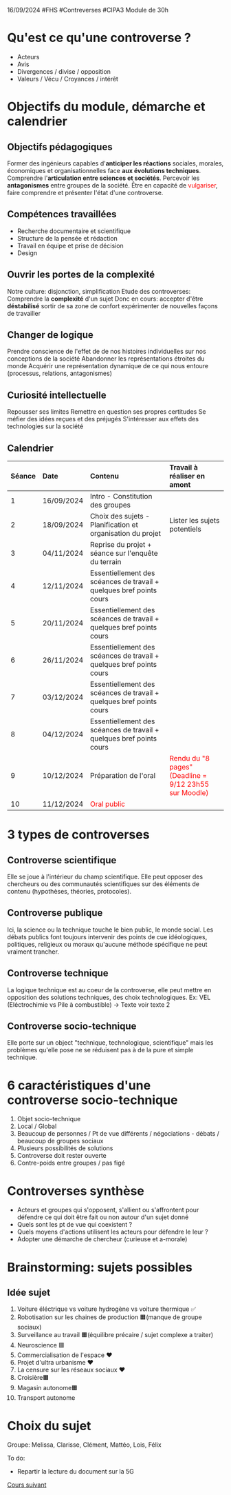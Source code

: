 16/09/2024
#FHS #Contreverses #CIPA3
Module de 30h

# Qu'est ce qu'une controverse ?
- Acteurs
- Avis
- Divergences / divise / opposition
- Valeurs / Vécu / Croyances / intérêt

# Objectifs du module, démarche et calendrier
## Objectifs pédagogiques
Former des ingénieurs capables d'**anticiper les réactions** sociales, morales, économiques et organisationnelles face **aux évolutions techniques**.
Comprendre l'**articulation entre sciences et sociétés**.
Percevoir les **antagonismes** entre groupes de la société.
Être en capacité de <span style="color: red">vulgariser</span>, faire comprendre et présenter l'état d'une controverse.
## Compétences travaillées
- Recherche documentaire et scientifique
- Structure de la pensée et rédaction
- Travail en équipe et prise de décision
- Design
## Ouvrir les portes de la complexité
Notre culture: disjonction, simplification
Etude des controverses:
	Comprendre la **complexité** d'un sujet
Donc en cours:
	accepter d'être **déstabilisé**
	sortir de sa zone de confort
	expérimenter de nouvelles façons de travailler
## Changer de logique
Prendre conscience de l'effet de de nos histoires individuelles sur nos conceptions de la société
Abandonner les représentations étroites du monde
Acquérir une représentation dynamique de ce qui nous entoure (processus, relations, antagonismes)
## Curiosité intellectuelle
Repousser ses limites
Remettre en question ses propres certitudes
Se méfier des idées reçues et des préjugés
S'intéresser aux effets des technologies sur la société
## Calendrier
| Séance | Date       | Contenu                                                              | Travail à réaliser en amont                                                           |
| :----- | :--------- | :------------------------------------------------------------------- | :------------------------------------------------------------------------------------ |
| 1      | 16/09/2024 | Intro - Constitution des groupes                                     |                                                                                       |
| 2      | 18/09/2024 | Choix des sujets - Planification et organisation du projet           | Lister les sujets potentiels                                                          |
| 3      | 04/11/2024 | Reprise du projet + séance sur l'enquête du terrain                  |                                                                                       |
| 4      | 12/11/2024 | Essentiellement des scéances de travail + quelques bref points cours |                                                                                       |
| 5      | 20/11/2024 | Essentiellement des scéances de travail + quelques bref points cours |                                                                                       |
| 6      | 26/11/2024 | Essentiellement des scéances de travail + quelques bref points cours |                                                                                       |
| 7      | 03/12/2024 | Essentiellement des scéances de travail + quelques bref points cours |                                                                                       |
| 8      | 04/12/2024 | Essentiellement des scéances de travail + quelques bref points cours |                                                                                       |
| 9      | 10/12/2024 | Préparation de l'oral                                                | <span style="color: red">Rendu du "8 pages" (Deadline = 9/12 23h55 sur Moodle)</span> |
| 10     | 11/12/2024 | <span style="color: red">Oral public</span>                          |                                                                                       |
# 3 types de controverses
## Controverse scientifique
Elle se joue à l'intérieur du champ scientifique. Elle peut opposer des chercheurs ou des communautés scientifiques sur des éléments de contenu (hypothèses, théories, protocoles).
## Controverse publique
Ici, la science ou la technique touche le bien public, le monde social. Les débats publics font toujours intervenir des points de cue idéologiques, politiques, religieux ou moraux qu'aucune méthode spécifique ne peut vraiment trancher.
## Controverse technique
La logique technique est au coeur de la controverse, elle peut mettre en opposition des solutions techniques, des choix technologiques. 
Ex: VEL (Eléctrochimie vs Pile à combustible) -> Texte voir texte 2
## Controverse socio-technique
Elle porte sur un object "technique, technologique, scientifique" mais les problèmes qu'elle pose ne se réduisent pas à de la pure et simple technique.
# 6 caractéristiques d'une controverse socio-technique
1. Objet socio-technique
2. Local / Global
3. Beaucoup de personnes / Pt de vue différents / négociations - débats / beaucoup de groupes sociaux
4. Plusieurs possibilités de solutions
5. Controverse doit rester ouverte
6. Contre-poids entre groupes / pas figé

# Controverses synthèse
- Acteurs et groupes qui s'opposent, s'allient ou s'affrontent pour défendre ce qui doit être fait ou non autour d'un sujet donné
- Quels sont les pt de vue qui coexistent ?
- Quels moyens d'actions utilisent les acteurs pour défendre le leur ?
- Adopter une démarche de chercheur (curieuse et a-morale)
# Brainstorming: sujets possibles
## Idée sujet
1. Voiture éléctrique vs voiture hydrogène vs voiture thermique ✅
2. Robotisation sur les chaines de production 🟧(manque de groupe sociaux)
3. Surveillance au travail 🟧(équilibre précaire / sujet complexe a traiter)
4. Neuroscience 🟥
5. Commercialisation de l'espace ❤️
6. Projet d'ultra urbanisme ❤️
7. La censure sur les réseaux sociaux ❤️
8. Croisière🟧
9. Magasin autonome🟧
10. Transport autonome 

# Choix du sujet
Groupe: Melissa, Clarisse, Clément, Mattéo, Lois, Félix

To do:
- Repartir la lecture du document sur la 5G

[Cours suivant](Controverses%20Cours%202.md)